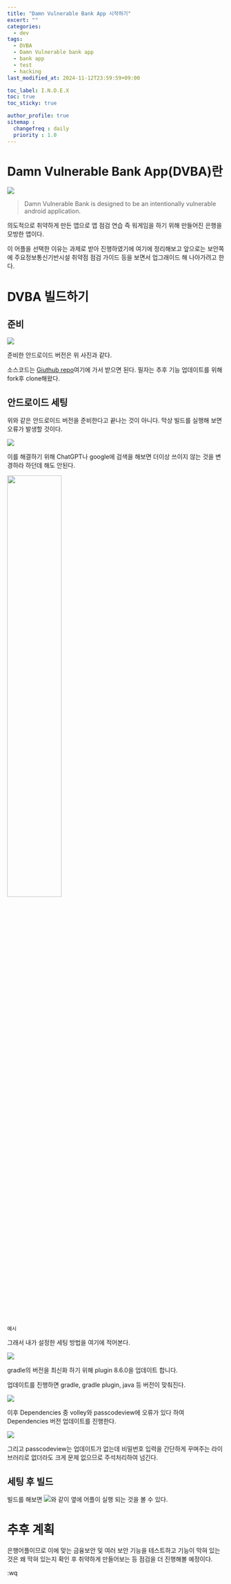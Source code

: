 ```yaml
---
title: "Damn Vulnerable Bank App 시작하기"
excert: ""
categories:
  - dev
tags:
  - DVBA
  - Damn Vulnerable bank app
  - bank app
  - test
  - hacking
last_modified_at: 2024-11-12T23:59:59+09:00

toc_label: I.N.D.E.X
toc: true
toc_sticky: true

author_profile: true
sitemap :
  changefreq : daily
  priority : 1.0
---
```


# Damn Vulnerable Bank App(DVBA)란

<img src="/assets/images/DVBA/DVBA_repo_readme.png"/>

> Damn Vulnerable Bank is designed to be an intentionally vulnerable android application.

의도적으로 취약하게 만든 앱으로 앱 점검 연습 즉 워게임을 하기 위해 만들어진 은행을 모방한 앱이다.

이 어플을 선택한 이유는 과제로 받아 진행하였기에 여기에 정리해보고 앞으로는 보안쪽에 주요정보통신기반시설 취약점 점검 가이드 등을 보면서 업그래이드 해 나아가려고 한다.

# DVBA 빌드하기

## 준비

<img src="/assets/images/DVBA/android_studio_version.png"/>

준비한 안드로이드 버전은 위 사진과 같다.

소스코드는 [Giuthub repo](https://github.com/rewanthtammana/Damn-Vulnerable-Bank.git)여기에 가서 받으면 된다. 필자는 추후 기능 업데이트를 위해 fork후 clone해왔다.

## 안드로이드 세팅

위와 같은 안드로이드 버전을 준비한다고 끝나는 것이 아니다. 막상 빌드를 실행해 보면 오류가 발생할 것이다.

<img src="/assets/images/DVBA/frist_build.png"/>

이를 해결하기 위해 ChatGPT나 google에 검색을 해보면 더이상 쓰이지 않는 것을 변경하라 하던데 해도 안된다.

<img width="50%" src="/assets/images/DVBA/answer_chatGPT.png"/>

<sub>예시</sub>

그래서 내가 설정한 세팅 방법을 여기에 적어본다.

<img src="/assets/images/DVBA/UAG_plugin_4.0.1to8.6.0.png"/>

gradle의 버전을 최신화 하기 위해 plugin 8.6.0을 업데이트 합니다.

업데이트를 진행하면 gradle, gradle plugin, java 등 버전이 맞춰진다.

<img src="/assets/images/DVBA/volley1.1.1to1.2.1.png"/>

이후 Dependencies 중 volley와 passcodeview에 오류가 있다 하여 Dependencies 버전 업데이트를 진행한다.

<img src="/assets/images/DVBA/build_test.png"/>

그리고 passcodeview는 업데이트가 없는데 비밀번호 입력을 간단하게 꾸며주는 라이브러리로 없더라도 크게 문제 없으므로 주석처리하여 넘긴다.

## 세팅 후 빌드

빌드를 해보면 <img src="/assets/images/DVBA/build_test.png"/>와 같이 옆에 어플이 실행 되는 것을 볼 수 있다.

# 추후 계획
은행어플이므로 이에 맞는 금융보안 및 여러 보안 기능을 테스트하고 기능이 막혀 있는 것은 왜 막혀 있는지 확인 후 취약하게 만들어보는 등 점검을 더 진행해볼 예정이다.

:wq